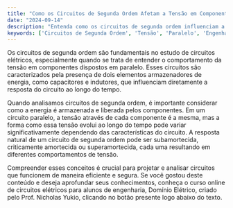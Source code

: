```yaml
---
title: "Como os Circuitos de Segunda Ordem Afetam a Tensão em Componentes em Paralelo?"
date: "2024-09-14"
description: "Entenda como os circuitos de segunda ordem influenciam a tensão em componentes dispostos em paralelo."
keywords: ['Circuitos de Segunda Ordem', 'Tensão', 'Paralelo', 'Engenharia Elétrica']
---
```


Os circuitos de segunda ordem são fundamentais no estudo de circuitos elétricos, especialmente quando se trata de entender o comportamento da tensão em componentes dispostos em paralelo. Esses circuitos são caracterizados pela presença de dois elementos armazenadores de energia, como capacitores e indutores, que influenciam diretamente a resposta do circuito ao longo do tempo.

Quando analisamos circuitos de segunda ordem, é importante considerar como a energia é armazenada e liberada pelos componentes. Em um circuito paralelo, a tensão através de cada componente é a mesma, mas a forma como essa tensão evolui ao longo do tempo pode variar significativamente dependendo das características do circuito. A resposta natural de um circuito de segunda ordem pode ser subamortecida, criticamente amortecida ou superamortecida, cada uma resultando em diferentes comportamentos de tensão.

Compreender esses conceitos é crucial para projetar e analisar circuitos que funcionem de maneira eficiente e segura. Se você gostou deste conteúdo e deseja aprofundar seus conhecimentos, conheça o curso online de circuitos elétricos para alunos de engenharia, Domínio Elétrico, criado pelo Prof. Nicholas Yukio, clicando no botão presente logo abaixo do texto.